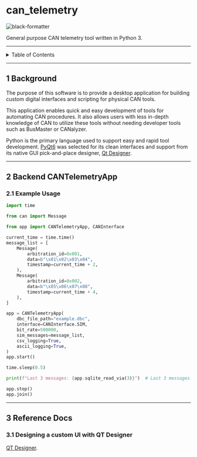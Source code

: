 # can_telemetry

![black-formatter](https://github.com/OntarioTechRacing/can_telemetry/actions/workflows/black-formatter.yaml/badge.svg)

General purpose CAN telemetry tool written in Python 3.

---

<details markdown="1">
  <summary>Table of Contents</summary>

- [1 Background](#1-background)
- [2 Backend CANTelemetryApp](#2-backend-cantelemetryapp)
    - [2.1 Example Usage](#21-example-usage)
- [3 Reference Docs](#3-reference-docs)
    - [3.1 Designing a custom UI with QT Designer](#31-designing-a-custom-ui-with-qt-designer)

</details>

---

## 1 Background

The purpose of this software is to provide a desktop application for building
custom digital interfaces and scripting for physical CAN tools.

This application enables quick and easy development of tools for automating CAN
procedures. It also allows users with less in-depth knowledge of CAN to utilize
these tools without needing developer tools such as BusMaster or CANalyzer.

Python is the primary language used to support easy and rapid tool
development. [PyQt6](https://pypi.org/project/PyQt6/) was selected for its clean
interfaces and support from its native GUI pick-and-place
designer, [Qt Designer](https://doc.qt.io/qt-6/qtdesigner-manual.html).

---

## 2 Backend CANTelemetryApp

### 2.1 Example Usage

```python
import time

from can import Message

from app import CANTelemetryApp, CANInterface

current_time = time.time()
message_list = [
    Message(
        arbitration_id=0x001,
        data=b"\x01\x02\x03\x04",
        timestamp=current_time + 2,
    ),
    Message(
        arbitration_id=0x002,
        data=b"\x05\x06\x07\x08",
        timestamp=current_time + 4,
    ),
]

app = CANTelemetryApp(
    dbc_file_path="example.dbc",
    interface=CANInterface.SIM,
    bit_rate=500000,
    sim_messages=message_list,
    csv_logging=True,
    ascii_logging=True,
)
app.start()

time.sleep(0.5)

print(f"Last 3 messages: {app.sqlite_read_via(3)}")  # Last 3 messages.

app.stop()
app.join()
```

---

## 3 Reference Docs

### 3.1 Designing a custom UI with QT Designer

[QT Designer](https://doc.qt.io/qt-6/qtdesigner-manual.html).

